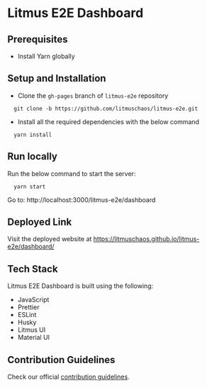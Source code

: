 # Litmus E2E Dashboard

## Prerequisites

- Install Yarn globally

## Setup and Installation

- Clone the `gh-pages` branch of `litmus-e2e` repository

```
  git clone -b https://github.com/litmuschaos/litmus-e2e.git
```

- Install all the required dependencies with the below command

```
  yarn install
```

## Run locally

Run the below command to start the server:

```
  yarn start
```

Go to: http://localhost:3000/litmus-e2e/dashboard
## Deployed Link

Visit the deployed website at https://litmuschaos.github.io/litmus-e2e/dashboard/

## Tech Stack

Litmus E2E Dashboard is built using the following:

- JavaScript
- Prettier
- ESLint
- Husky
- Litmus UI
- Material UI

## Contribution Guidelines

Check our official [contribution guidelines](https://github.com/litmuschaos/litmus-e2e/blob/gh-pages/CONTRIBUTION.md).